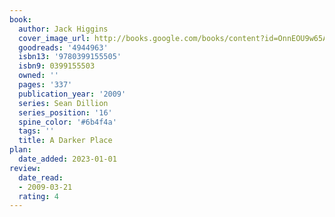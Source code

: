 ```yaml
---
book:
  author: Jack Higgins
  cover_image_url: http://books.google.com/books/content?id=OnnEOU9w65AC&printsec=frontcover&img=1&zoom=1&edge=curl&source=gbs_api
  goodreads: '4944963'
  isbn13: '9780399155505'
  isbn9: 0399155503
  owned: ''
  pages: '337'
  publication_year: '2009'
  series: Sean Dillion
  series_position: '16'
  spine_color: '#6b4f4a'
  tags: ''
  title: A Darker Place
plan:
  date_added: 2023-01-01
review:
  date_read:
  - 2009-03-21
  rating: 4
---
```

